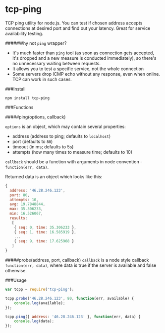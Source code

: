 tcp-ping
========

TCP ping utility for node.js. You can test if chosen address accepts connections at desired port and find out your latency. Great for service availability testing.

#####Why not ```ping``` wrapper?

* It's much faster than ```ping``` tool (as soon as connection gets accepted, it's dropped and a new measure is conducted immediately), so there's no unnecessary waiting between requests.
* It allows you to test a specific service, not the whole connection
* Some servers drop ICMP echo without any response, even when online. TCP can work in such cases.

###Install

```
npm install tcp-ping
```

###Functions

#####ping(options, callback)

```options``` is an object, which may contain several properties:

* address (address to ping; defaults to ```localhost```)
* port (defaults to ```80```)
* timeout (in ms; defaults to 5s)
* attempts (how many times to measure time; defaults to 10)

```callback``` should be a function with arguments in node convention - ```function(err, data)```.

Returned data is an object which looks like this:
```javascript
{
  address: '46.28.246.123',
  port: 80,
  attempts: 10,
  avg: 19.7848844,
  max: 35.306233,
  min: 16.526067,
  results:
   [
    { seq: 0, time: 35.306233 },
    { seq: 1, time: 16.585919 },
    ...
    { seq: 9, time: 17.625968 }
   ]
}
```

#####probe(address, port, callback)
```callback``` is a node style callback ```function(err, data)```, where data is true if the server is available and false otherwise.

###Usage

```javascript
var tcpp = require('tcp-ping');

tcpp.probe('46.28.246.123', 80, function(err, available) {
    console.log(available);
});

tcpp.ping({ address: '46.28.246.123' }, function(err, data) {
    console.log(data);
});
```